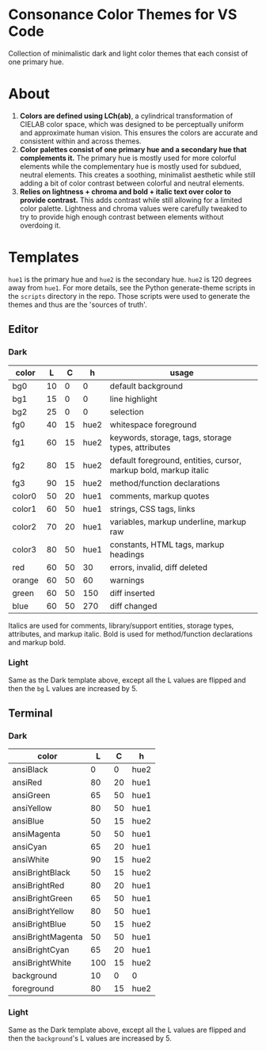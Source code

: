 # Consonance Color Themes for VS Code

Collection of minimalistic dark and light color themes that each consist of one primary hue.

# About

1. **Colors are defined using LCh(ab)**, a cylindrical transformation of CIELAB color space, which was designed to be perceptually uniform and approximate human vision. This ensures the colors are accurate and consistent within and across themes.
2. **Color palettes consist of one primary hue and a secondary hue that complements it.** The primary hue is mostly used for more colorful elements while the complementary hue is mostly used for subdued, neutral elements. This creates a soothing, minimalist aesthetic while still adding a bit of color contrast between colorful and neutral elements.
3. **Relies on lightness + chroma and bold + italic text over color to provide contrast.** This adds contrast while still allowing for a limited color palette. Lightness and chroma values were carefully tweaked to try to provide high enough contrast between elements without overdoing it.

# Templates

`hue1` is the primary hue and `hue2` is the secondary hue. `hue2` is 120 degrees away from `hue1`. For more details, see the Python generate-theme scripts in the `scripts` directory in the repo. Those scripts were used to generate the themes and thus are the 'sources of truth'.

## Editor

### Dark

color   | L  | C  | h    | usage
---     |--- |--- |---   | ---
bg0     | 10 | 0  | 0    | default background
bg1     | 15 | 0  | 0    | line highlight
bg2     | 25 | 0  | 0    | selection
fg0     | 40 | 15 | hue2 | whitespace foreground
fg1     | 60 | 15 | hue2 | keywords, storage, tags, storage types, attributes
fg2     | 80 | 15 | hue2 | default foreground, entities, cursor, markup bold, markup italic
fg3     | 90 | 15 | hue2 | method/function declarations
color0  | 50 | 20 | hue1 | comments, markup quotes
color1  | 60 | 50 | hue1 | strings, CSS tags, links
color2  | 70 | 20 | hue1 | variables, markup underline, markup raw
color3  | 80 | 50 | hue1 | constants, HTML tags, markup headings
red     | 60 | 50 | 30   | errors, invalid, diff deleted
orange  | 60 | 50 | 60   | warnings
green   | 60 | 50 | 150  | diff inserted
blue    | 60 | 50 | 270  | diff changed

Italics are used for comments, library/support entities, storage types, attributes, and markup italic. Bold is used for method/function declarations and markup bold.

### Light

Same as the Dark template above, except all the L values are flipped and then the `bg` L values are increased by 5.

## Terminal

### Dark

color             | L   | C  | h
---               |---  |--- |---
ansiBlack         | 0   | 0  | hue2
ansiRed           | 80  | 20 | hue1
ansiGreen         | 65  | 50 | hue1
ansiYellow        | 80  | 50 | hue1
ansiBlue          | 50  | 15 | hue2
ansiMagenta       | 50  | 50 | hue1
ansiCyan          | 65  | 20 | hue1
ansiWhite         | 90  | 15 | hue2
ansiBrightBlack   | 50  | 15 | hue2
ansiBrightRed     | 80  | 20 | hue1
ansiBrightGreen   | 65  | 50 | hue1
ansiBrightYellow  | 80  | 50 | hue1
ansiBrightBlue    | 50  | 15 | hue2
ansiBrightMagenta | 50  | 50 | hue1
ansiBrightCyan    | 65  | 20 | hue1
ansiBrightWhite   | 100 | 15 | hue2
background        | 10  | 0  | 0
foreground        | 80  | 15 | hue2

### Light

Same as the Dark template above, except all the L values are flipped and then the `background`'s L values are increased by 5.
